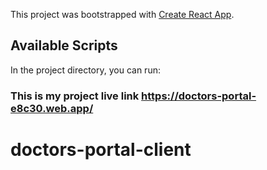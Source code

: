 This project was bootstrapped with [Create React App](https://github.com/facebook/create-react-app).

## Available Scripts

In the project directory, you can run:

### This is my project live link https://doctors-portal-e8c30.web.app/


# doctors-portal-client
